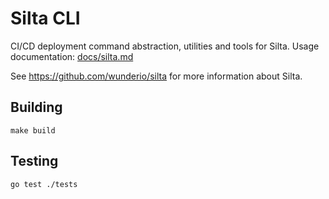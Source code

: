 # Silta CLI

CI/CD deployment command abstraction, utilities and tools for Silta.
Usage documentation: [docs/silta.md](docs/silta.md)

See https://github.com/wunderio/silta for more information about Silta.

## Building
```
make build
```

## Testing
```
go test ./tests
```